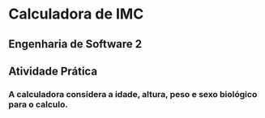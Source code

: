 # Calculadora de IMC
## Engenharia de Software 2
## Atividade Prática

### A calculadora considera a idade, altura, peso e sexo biológico para o calculo.

